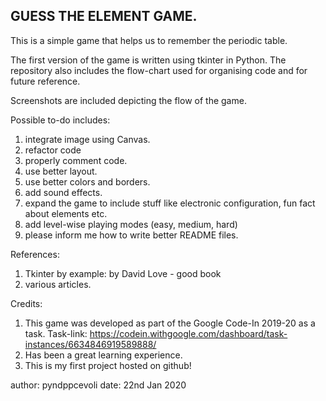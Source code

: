 ## GUESS THE ELEMENT GAME.

This is a simple game that helps us to remember the periodic table.

The first version of the game is written using tkinter in Python.
The repository also includes the flow-chart used for organising code 
and for future reference.

Screenshots are included depicting the flow of the game.

Possible to-do includes:
1. integrate image using Canvas.
2. refactor code
3. properly comment code.
4. use better layout.
5. use better colors and borders.
6. add sound effects.
7. expand the game to include stuff like electronic configuration,
fun fact about elements etc.
8. add level-wise playing modes (easy, medium, hard)
9. please inform me how to write better README files.


References:
1. Tkinter by example: by David Love - good book
2. various articles.

Credits:
1. This game was developed as part of the Google Code-In 2019-20 as a task.
Task-link: https://codein.withgoogle.com/dashboard/task-instances/6634846919589888/
2. Has been a great learning experience.
3. This is my first project hosted on github!

author: pyndppcevoli
date: 22nd Jan 2020

